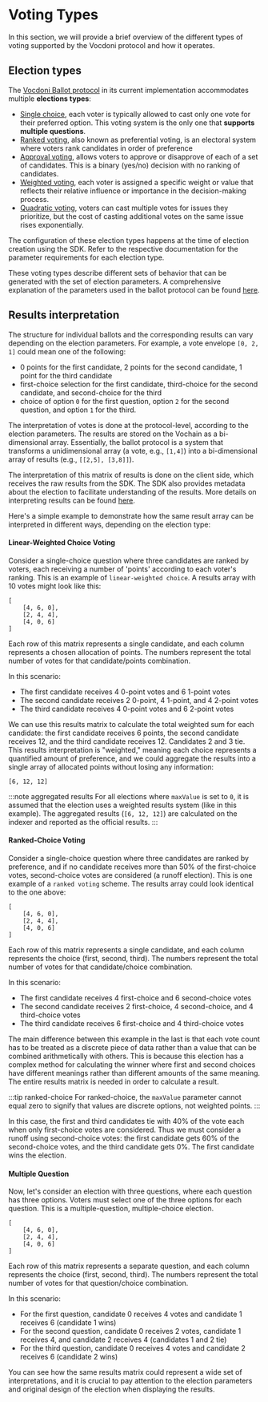 # Voting Types

In this section, we will provide a brief overview of the different types of voting supported by the Vocdoni protocol and 
how it operates.

## Election types

The [Vocdoni Ballot protocol][ballot-protocol] in its current implementation accommodates multiple **elections types**:

- [Single choice][single-choice], each voter is typically allowed to cast only one vote for their preferred option. This voting system is the only one that **supports multiple questions**. 
- [Ranked voting][ranked], also known as preferential voting, is an electoral system where voters rank candidates in order of preference
- [Approval voting][approval], allows voters to approve or disapprove of each of a set of candidates. This is a binary (yes/no) decision with no ranking of candidates. 
- [Weighted voting][weighted], each voter is assigned a specific weight or value that reflects their relative influence or importance in the decision-making process.
- [Quadratic voting][quadratic], voters can cast multiple votes for issues they prioritize, but the cost of casting 
additional votes on the same issue rises exponentially.

The configuration of these election types happens at the time of election creation using the SDK. Refer to the respective 
documentation for the parameter requirements for each election type.

These voting types describe different sets of behavior that can be generated with the set of election parameters. A comprehensive explanation of the parameters used in the ballot protocol can be found [here][ballot-protocol].

## Results interpretation

The structure for individual ballots and the corresponding results can vary depending on the election parameters. For example, a vote envelope `[0, 2, 1]` could mean one of the following:
- 0 points for the first candidate, 2 points for the second candidate, 1 point for the third candidate
- first-choice selection for the first candidate, third-choice for the second candidate, and second-choice for the third
- choice of option `0` for the first question, option `2` for the second question, and option `1` for the third.

The interpretation of votes is done at the protocol-level, according to the election parameters. The results are stored on the Vochain as a bi-dimensional array. Essentially, the ballot protocol is a system that transforms a unidimensional array (a vote, e.g., `[1,4]`) into a bi-dimensional array of results (e.g., `[[2,5], [3,8]]`).

The interpretation of this matrix of results is done on the client side, which receives the raw results from the SDK. The SDK also provides metadata about the election to facilitate understanding of the results. More details on interpreting results can be found [here][results-interpretation].

Here's a simple example to demonstrate how the same result array can be interpreted in different ways, depending on the election type:

#### Linear-Weighted Choice Voting

Consider a single-choice question where three candidates are ranked by voters, each receiving a number of 'points' according to each voter's ranking. This is an example of `linear-weighted choice`.  A results array with 10 votes might look like this:

```
[ 
    [4, 6, 0], 
    [2, 4, 4], 
    [4, 0, 6] 
]
```

Each row of this matrix represents a single candidate, and each column represents a chosen allocation of points. The numbers represent the total number of votes for that candidate/points combination.

In this scenario:

- The first candidate receives 4 0-point votes and 6 1-point votes
- The second candidate receives 2 0-point, 4 1-point, and 4 2-point votes
- The third candidate receives 4 0-point votes and 6 2-point votes

We can use this results matrix to calculate the total weighted sum for each candidate: the first candidate receives 6 points, the second candidate receives 12, and the third candidate receives 12. Candidates 2 and 3 tie. This results interpretation is "weighted," meaning each choice represents a quantified amount of preference, and we could aggregate the results into a single array of allocated points without losing any information:
```
[6, 12, 12]
```

:::note aggregated results
For all elections where `maxValue` is set to `0`, it is assumed that the election uses a weighted results system (like in this example). The aggregated results (`[6, 12, 12]`) are calculated on the indexer and reported as the official results.
:::

#### Ranked-Choice Voting

Consider a single-choice question where three candidates are ranked by preference, and if no candidate receives more than 50% of the first-choice votes, second-choice votes are considered (a runoff election). This is one example of a `ranked voting` scheme.  The results array could look identical to the one above:

```
[ 
    [4, 6, 0], 
    [2, 4, 4], 
    [4, 0, 6] 
]
```

Each row of this matrix represents a single candidate, and each column represents the choice (first, second, third). The numbers represent the total number of votes for that candidate/choice combination.

In this scenario:

- The first candidate receives 4 first-choice and 6 second-choice votes
- The second candidate receives 2 first-choice, 4 second-choice, and 4 third-choice votes
- The third candidate receives 6 first-choice and 4 third-choice votes


The main difference between this example in the last is that each vote count has to be treated as a discrete piece of data rather than a value that can be combined arithmetically with others. This is because this election has a complex method for calculating the winner where first and second choices have different meanings rather than different amounts of the same meaning. The entire results matrix is needed in order to calculate a result. 

:::tip ranked-choice
For ranked-choice, the `maxValue` parameter cannot equal zero to signify that values are discrete options, not weighted points.
:::

In this case, the first and third candidates tie with 40% of the vote each when only first-choice votes are considered. Thus we must consider a runoff using second-choice votes: the first candidate gets 60% of the second-choice votes, and the third candidate gets 0%. The first candidate wins the election.

#### Multiple Question

Now, let's consider an election with three questions, where each question has three options. Voters must select one of the three options for each question. This is a multiple-question, multiple-choice election.

```
[ 
    [4, 6, 0], 
    [2, 4, 4], 
    [4, 0, 6] 
]
```

Each row of this matrix represents a separate question, and each column represents the choice (first, second, third). The numbers represent the total number of votes for that question/choice combination.

In this scenario:

- For the first question, candidate 0 receives 4 votes and candidate 1 receives 6 (candidate 1 wins)
- For the second question, candidate 0 receives 2 votes, candidate 1 receives 4, and candidate 2 receives 4 (candidates 1 and 2 tie)
- For the third question, candidate 0 receives 4 votes and candidate 2 receives 6 (candidate 2 wins)

You can see how the same results matrix could represent a wide set of interpretations, and it is crucial to pay attention to the election parameters and original design of the election when displaying the results. 

[ballot-protocol]: /protocol/ballot-protocol
[results-interpretation]: /protocol/ballot-protocol#vocdoni-results-interpretation
[single-choice]: voting-types/single-choice
[ranked]: voting-types/ranked
[approval]: voting-types/approval
[weighted]: voting-types/weighted
[quadratic]: voting-types/quadratic